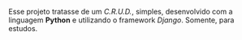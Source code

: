 Esse projeto tratasse de um _C.R.U.D._, simples, desenvolvido com a linguagem **Python** e utilizando o framework _Django_.
Somente, para estudos.